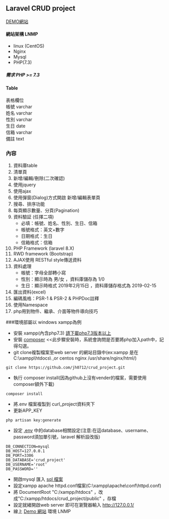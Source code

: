 ## Laravel CRUD project

[DEMO網站](https://crudproject.168.us/)
#### 網站架構 LNMP
-   linux (CentOS)
-   Nginx
-   Mysql
-   PHP(7.3)

##### 需求 PHP >= 7.3

#### Table
表格欄位 <br>
帳號 varchar <br>
姓名 varchar <br>
性別 varchar <br>
生日 date <br>
信箱 varchar <br>
備註 text <br>


### 內容
1. 資料庫table
2. 清單頁
3. 新增/編輯/刪除(二次確認)
4. 使用jquery
5. 使用ajax
6. 使用彈窗(Dialog)方式開啟 新增/編輯表單頁
7. 搜尋、排序功能
8. 每頁顯示數量、分頁(Pagination)
9. 資料驗証 (任擇二項)
   - 必填：帳號、姓名、性別、生日、信箱
   - 帳號格式：英文+數字
   - 日期格式：生日
   - 信箱格式：信箱
10. PHP Framework (laravel 8.X)
11. RWD framework (Bootstrap)
12. AJAX使用 RESTful style傳送資料
13. 資料處理
    - 帳號：字母全部轉小寫
    - 性別：顯示時為 男/女 ，資料庫儲存為 1/0
    - 生日：顯示時格式 2019年2月15日 ，資料庫儲存格式為 2019-02-15
14. 匯出資料(excel)
15. 編碼風格：PSR-1 & PSR-2 & PHPDoc註釋
16. 使用Namespace
17. php用到物件、繼承、介面等物件導向技巧


###環境部屬以 windows xampp為例
   - 安裝 xampp(內含php7.3) [請下載php7.3版本以上](https://www.apachefriends.org/zh_tw/download.html)
   - 安裝 [composer](https://getcomposer.org/download/) <<此步驟安裝時，系統會詢問是否要將php加入path中，記得勾選。
   - git clone複製檔案至web server 的網站目錄中(ex:xampp 是在 C:\xampp\htdocs\ ,or centos nginx /usr/share/nginx/html/)
     
    git clone https://github.com/jh0712/crud_project.git
    
   - 執行 composer install(因為github上沒有vender的檔案，需要使用composer額外下載)
   
    composer install
    
   - 將.env 檔案複製到 curl_project資料夾下
   - 更新APP_KEY
    
    php artisan key:generate
    
   - 設定 [.env](https://drive.google.com/file/d/1YguwpMI1GPvJYsJwp12wiFSpYWsNMUqD/view?usp=sharing) 中的database相關設定(注意:在這database、username、password須加單引號，laravel 解析設改版)
   
    DB_CONNECTION=mysql
    DB_HOST=127.0.0.1
    DB_PORT=3306
    DB_DATABASE='crud_project'
    DB_USERNAME='root'
    DB_PASSWORD=''
    
   - 開啟mysql 匯入 [sql 檔案](https://drive.google.com/file/d/1zKaYzMsCDs__LhyAud7ruOKQg8EtfD_E/view?usp=sharing)
   - 設定xampp apache httpd.conf檔案(C:\xampp\apache\conf\httpd.conf)
   - 將 DocumentRoot "C:/xampp/htdocs" ，改成"C:/xampp/htdocs/crud_project/public" ，存檔
   - 設定就緒開啟web server 即可在瀏覽器輸入 http://127.0.0.1/
   - 線上 [Demo 網站](https://crudproject.168.us/)  環境 LNMP
   
   
   
    
   
   
   
   
